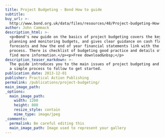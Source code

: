 ```yaml
---
title: Project Budgeting - Bond How to guide
subtitle:
buy_url: >-
  http://www.bond.org.uk/data/files/resources/48/Project-budgeting-How-To-guide-June-2013.pdf
author: John Cammack
description_html: >-
  <p>Bond's new guide on the basics of project budgeting covers the key areas of
  planning and monitoring budgets, and gives clear guidance on cash flow
  forecasts and how the end of year financial statements link with the budgeting
  process. There is checklist of budgeting good practice and details of where to
  find more information.</p><p>Free download&nbsp;</p>
description_teaser_markdown: >-
  The guide introduces you to the main issues of project budgeting and gives you
  a simple process to follow to get started.
publication_date: 2013-12-01
publisher: Practical Action Publishing
permalink: /publications/project-budgeting/
main_image_path:
_options:
  main_image_path:
    width: 1200
    height: 800
    resize_style: contain
    mime_type: image/jpeg
_comments:
  permalink: Be careful editing this
  main_image_path: Image used to represent your gallery
---
```


